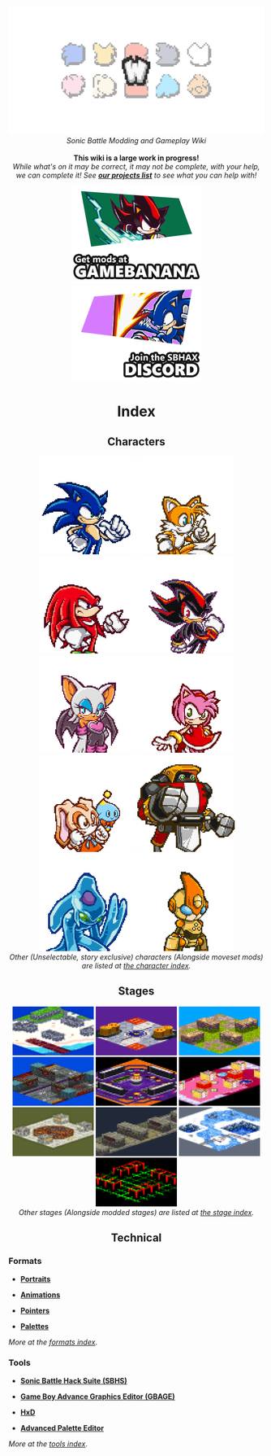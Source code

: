 <p align="center">
    <img src="res/logo.png">
    <br>
    <i>Sonic Battle Modding and Gameplay Wiki</i>
    <br><br>
    <b>This wiki is a large work in progress!</b><br> <i>While what's on it may be correct, it may not be complete, with your help, we can complete it! See <a href="?a=projects/index"><b>our projects list</b></a> to see what you can help with!</i>
</p>

<p align="center">
    <a href="https://gamebanana.com/games/6046"><img src="res/gamebanana.png"></a>
    <a href="https://discord.gg/psnQwxJXzm"><img src="res/discord.png"></a>
</p>

<h1 align="center" class="centeredHeader">Index</h1>

<h2 id="characters" align="center">Characters</h2>

<p align="center">
    <a href="?a=characters/sonic"><img src="res/portraits/sonic.png"></a>
    <a href="?a=characters/tails"><img src="res/portraits/tails.png"></a>
    <a href="?a=characters/knuckles"><img src="res/portraits/knuckles.png"></a>
    <a href="?a=characters/shadow"><img src="res/portraits/shadow.png"></a>
    <a href="?a=characters/rouge"><img src="res/portraits/rouge.png"></a>
    <a href="?a=characters/amy"><img src="res/portraits/amy.png"></a>
    <a href="?a=characters/cream"><img src="res/portraits/cream.png"></a>
    <a href="?a=characters/gamma"><img src="res/portraits/gamma.png"></a>
    <a href="?a=characters/chaos"><img src="res/portraits/chaos.png"></a>
    <a href="?a=characters/emerl"><img src="res/portraits/emerl.png"></a>
    <br>
    <i>Other (Unselectable, story exclusive) characters (Alongside moveset mods) are listed at <a href="?a=characters/index">the character index</a>.</i>
</p>

<h2 id="stages" align="center">Stages</h2>

<p align="center">
    <a href="?a=stages/emeraldbeach"><img src="res/stages/emeraldbeach.png"></a>
    <a href="?a=stages/tailslab"><img src="res/stages/tailslab.png"></a>
    <a href="?a=stages/chaoruins"><img src="res/stages/chaoruins.png"></a>
    <a href="?a=stages/battlehighway"><img src="res/stages/battlehighway.png"></a>
    <a href="?a=stages/clubrouge"><img src="res/stages/clubrouge.png"></a>
    <a href="?a=stages/amysroom"><img src="res/stages/amysroom.png"></a>
    <a href="?a=stages/library"><img src="res/stages/library.png"></a>
    <a href="?a=stages/metaldepot"><img src="res/stages/metaldepot.png"></a>
    <a href="?a=stages/holysummit"><img src="res/stages/holysummit.png"></a>
    <a href="?a=stages/colosseum"><img src="res/stages/colosseum.png"></a>
    <br>
    <i>Other stages (Alongside modded stages) are listed at <a href="?a=stages/index">the stage index</a>.</i>
</p>

<h2 id="stages" align="center">Technical</h2>

### Formats

- **[Portraits](?a=formats/portraits)**

- **[Animations](?a=formats/animations)**

- **[Pointers](?a=formats/pointers)**

- **[Palettes](?a=formats/palettes)**

*More at the [formats index](?a=formats/index)*.

### Tools

- **[Sonic Battle Hack Suite (SBHS)](?a=tools/sbhs)**

- **[Game Boy Advance Graphics Editor (GBAGE)](?a=tools/gbage)**

- **[HxD](?a=tools/hxd)**

- **[Advanced Palette Editor](?a=tools/ape)**

*More at the [tools index](?a=tools/index)*.